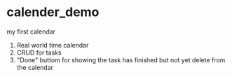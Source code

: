 # calender_demo
my first calendar
1. Real world time calendar
2. CRUD for tasks
3. "Done" buttom for showing the task has finished but not yet delete from the calendar
